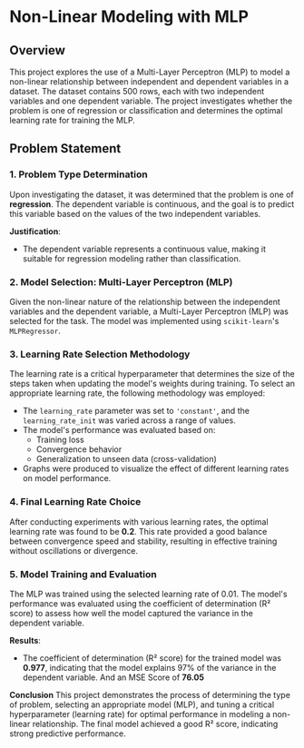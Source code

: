 # Non-Linear Modeling with MLP

## Overview

This project explores the use of a Multi-Layer Perceptron (MLP) to model a non-linear relationship between independent and dependent variables in a dataset. The dataset contains 500 rows, each with two independent variables and one dependent variable. The project investigates whether the problem is one of regression or classification and determines the optimal learning rate for training the MLP.

## Problem Statement

### 1. Problem Type Determination

Upon investigating the dataset, it was determined that the problem is one of **regression**. The dependent variable is continuous, and the goal is to predict this variable based on the values of the two independent variables.

**Justification**:
- The dependent variable represents a continuous value, making it suitable for regression modeling rather than classification.

### 2. Model Selection: Multi-Layer Perceptron (MLP)

Given the non-linear nature of the relationship between the independent variables and the dependent variable, a Multi-Layer Perceptron (MLP) was selected for the task. The model was implemented using `scikit-learn`'s `MLPRegressor`.

### 3. Learning Rate Selection Methodology

The learning rate is a critical hyperparameter that determines the size of the steps taken when updating the model's weights during training. To select an appropriate learning rate, the following methodology was employed:

- The `learning_rate` parameter was set to `'constant'`, and the `learning_rate_init` was varied across a range of values.
- The model's performance was evaluated based on:
  - Training loss
  - Convergence behavior
  - Generalization to unseen data (cross-validation)
- Graphs were produced to visualize the effect of different learning rates on model performance.

### 4. Final Learning Rate Choice

After conducting experiments with various learning rates, the optimal learning rate was found to be **0.2**. This rate provided a good balance between convergence speed and stability, resulting in effective training without oscillations or divergence.

### 5. Model Training and Evaluation

The MLP was trained using the selected learning rate of 0.01. The model's performance was evaluated using the coefficient of determination (R² score) to assess how well the model captured the variance in the dependent variable.

**Results**:
- The coefficient of determination (R² score) for the trained model was **0.977**, indicating that the model explains 97% of the variance in the dependent variable. And an MSE Score of **76.05**

**Conclusion**
This project demonstrates the process of determining the type of problem, selecting an appropriate model (MLP), and tuning a critical hyperparameter (learning rate) for optimal performance in modeling a non-linear relationship. The final model achieved a good R² score, indicating strong predictive performance.
